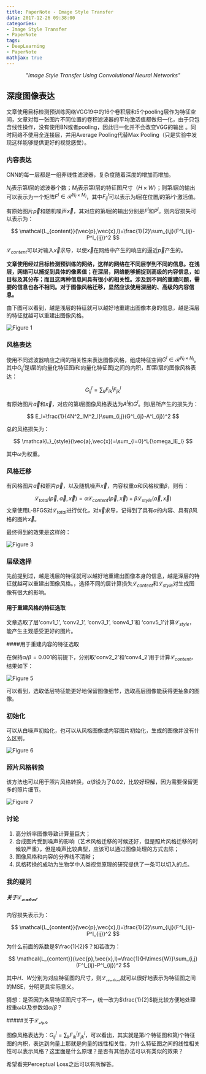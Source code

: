 ```yaml
---
title: PaperNote - Image Style Transfer
data: 2017-12-26 09:38:00
categories:
- Image Style Transfer
- PaperNote
tags:
- DeepLearning
- PaperNote
mathjax: true
---
```


<center><i>"Image Style Transfer Using Convolutional Neural Networks"</i></center>

<!-- more -->

## 深度图像表达

文章使用目标检测预训练网络VGG19中的16个卷积层和5个pooling层作为特征空间，文章对每一张图片不同位置的卷积滤波器的平均激活值都做归一化，由于只包含线性操作，没有使用BN或者pooling，因此归一化并不会改变VGG的输出 。同时网络不使用全连接层，并用Average Pooling代替Max Pooling（只是实验中发现这样能够提供更好的视觉感受）。

### 内容表达

CNN的每一层都是一组非线性滤波器，复杂度随着深度的增加而增加。

$N_l$表示第$l$层的滤波器个数；$M_l$表示第$l$层的特征图尺寸（$H\times{W}$）；则第$l$层的输出可以表示为一个矩阵$F^l\in\mathcal{R}^{N_l\times{M_l}}$，其中$F^l_{ij}$可以表示为$l$层在位置$j$的第$i$个激活值。

有原始图片$\vec{p}$和随机噪声$\vec{x}$，其对应的第$l$层的输出分别是$F^l$和$P^l$。则内容损失可以表示为：

$$
\mathcal{L_{content}}(\vec{p},\vec{x},l)=\frac{1}{2}\sum_{i,j}(F^l_{ij}-P^l_{ij})^2
$$

$\mathcal{L}_{content}$可以对输入$\vec{x}$求导，以使$\vec{x}$在网络中产生的响应的逼近$\vec{p}$产生的。

**文章使用经过目标检测预训练的网络，这样的网络在不同层学到不同的信息。在浅层，网络可以捕捉到具体的像素值；在深层，网络能够捕捉到高级的内容信息，如目标及其分布；而且这两种信息间具有很小的相关性。涉及到不同的重建问题，需要的信息也各不相同。对于图像风格迁移，显然应该使用深层的、高级的内容信息。**

由下图可以看到，越是浅层的特征就可以越好地重建出图像本身的信息，越是深层的特征就越可以重建出图像风格。

![Figure 1](https://github.com/mengyangniu/images/blob/master/Imagestyletransfer_Figure1.PNG?raw=true)

### 风格表达

使用不同滤波器响应之间的相关性来表达图像风格，组成特征空间$G^l\in\mathcal{R}^{N_l\times{N_l}}$。其中$G^l_{ij}$是$l$层的向量化特征图$i$和向量化特征图$j$之间的内积，即第$l$层的图像风格表达：

$$
G^l_{ij}=\sum_k{F^l_{ik}F^l_{jk}}
$$

有原始图片$\vec{a}$和$\vec{x}$，对应的第$l$层图像风格表达为$A^l$和$G^l$。则$l$层所产生的损失为：

$$
E_l=\frac{1}{4N^2_lM^2_l}\sum_{i,j}(G^l_{ij}-A^l_{ij})^2
$$

总的风格损失为：

$$
\mathcal{L}_{style}(\vec{a},\vec{x})=\sum_{l=0}^L{\omega_lE_l}
$$

其中$\omega$为权重。

### 风格迁移

有风格图片$\vec{a}$和照片$\vec{p}$，以及随机噪声$\vec{x}$，内容权重$\alpha$和风格权重$\beta$，则有：

$$
\mathcal{L}_{total}(\vec{p},\vec{a},\vec{x})=\alpha\mathcal{L}_{content}(\vec{p},\vec{x})+\beta\mathcal{L}_{style}(\vec{a},\vec{x})
$$
文章使用L-BFGS对$\mathcal{L}_{total}$进行优化，对$\vec{x}$求导，记得到了具有$\alpha$的内容、具有$\beta$风格的图片$\vec{x}$。

最终得到的效果是这样的：

![Figure 3](https://github.com/mengyangniu/images/blob/master/ImageStyleTransfer-Figure3.PNG?raw=true)

### 层级选择

先前提到过，越是浅层的特征就可以越好地重建出图像本身的信息，越是深层的特征就越可以重建出图像风格。，选择不同的层计算损失$\mathcal{L}_{content}$和$\mathcal{L}_{style}$对生成图像有很大的影响。

#### 用于重建风格的特征选取

文章选取了层‘conv1\_1’, ‘conv2\_1’, ‘conv3\_1’, ‘conv4\_1’和 ‘conv5\_1’计算$\mathcal{L}_{style}$，能产生主观感受更好的图片。

####用于重建内容的特征选取

在保持$\alpha/\beta=0.001$的前提下，分别取‘conv2\_2’和‘conv4\_2’用于计算$\mathcal{L}_{content}$，结果如下：

![Figure 5](https://github.com/mengyangniu/images/blob/master/ImageStyleTransfer-Figure5.PNG?raw=true)

可以看到，选取低层特征能更好地保留图像细节，选取高层图像能获得更抽象的图像。

### 初始化

可以从白噪声初始化，也可以从风格图像或内容图片初始化，生成的图像并没有什么区别。

![Figure 6](https://github.com/mengyangniu/images/blob/master/ImageStyleTransfer-Figure6.PNG?raw=true)

### 照片风格转换

该方法也可以用于照片风格转换，$\alpha/\beta$设为了0.02，比较好理解，因为需要保留更多的照片细节。

![Figure 7](https://github.com/mengyangniu/images/blob/master/ImageStyleTransfer-Figure7.PNG?raw=true)

### 讨论

1. 高分辨率图像导致计算量巨大；
2. 合成图片受到噪声的影响（艺术风格迁移的时候还好，但是照片风格迁移的时候较严重），但是噪声比较典型，应该可以通过图像处理的方式去除；
3. 图像风格和内容的分界线不清晰；
4. 风格转换的成功为生物学中人类视觉原理的研究提供了一条可以切入的点。

### 我的疑问

##### 关于$\mathcal{L_{content}}$

内容损失表示为：

$$
\mathcal{L_{content}}(\vec{p},\vec{x},l)=\frac{1}{2}\sum_{i,j}(F^l_{ij}-P^l_{ij})^2
$$

为什么前面的系数是$\frac{1}{2}$？如若改为：

$$
\mathcal{L_{content}}(\vec{p},\vec{x},l)=\frac{1}{H\times{W}}\sum_{i,j}(F^l_{ij}-P^l_{ij})^2
$$

其中$H$、$W$分别为对应特征图的尺寸，则$\mathcal{L_{content}}$就可以很好地表示为特征图之间的MSE，分明更具实际意义。

猜想：是否因为各层特征图尺寸不一，统一改为$\frac{1}{2}$能比较方便地处理权重$\omega$以及参数如$\alpha/\beta$？

#####关于$\mathcal{L_{style}}$

图像风格表达为：$G^l_{ij}=\sum_k{F^l_{ik}F^l_{jk}}$，可以看出，其实就是第$i$个特征图和第$j$个特征图的内积，表达到向量上那就是向量的线性相关性，为什么特征图之间的线性相关性可以表示风格？这里面是什么原理？是否有其他办法可以有类似的效果？

希望看完Perceptual Loss之后可以有所解答。